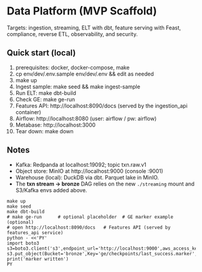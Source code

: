 # Data Platform (MVP Scaffold)
Targets: ingestion, streaming, ELT with dbt, feature serving with Feast, compliance, reverse ETL, observability, and security.

## Quick start (local)
1) prerequisites: docker, docker-compose, make
2) cp env/dev/.env.sample env/dev/.env && edit as needed
3) make up
4) Ingest sample: make seed && make ingest-sample
5) Run ELT: make dbt-build
6) Check GE: make ge-run
7) Features API: http://localhost:8090/docs  (served by the ingestion_api container)
8) Airflow: http://localhost:8080  (user: airflow / pw: airflow)
9) Metabase: http://localhost:3000
10) Tear down: make down

## Notes
- Kafka: Redpanda at localhost:19092; topic txn.raw.v1
- Object store: MinIO at http://localhost:9000 (console :9001)
- Warehouse (local): DuckDB via dbt. Parquet lake in MinIO.
- The **txn stream → bronze** DAG relies on the new `./streaming` mount and S3/Kafka envs added above.

```
make up
make seed
make dbt-build
# make ge-run      # optional placeholder  # GE marker example (optional)
# open http://localhost:8090/docs   # Features API (served by features_api service)
python - <<'PY'
import boto3
s3=boto3.client('s3',endpoint_url='http://localhost:9000',aws_access_key_id='minio',aws_secret_access_key='minio123')
s3.put_object(Bucket='bronze',Key='ge/checkpoints/last_success.marker',Body=b'ok')
print('marker written')
PY
```
